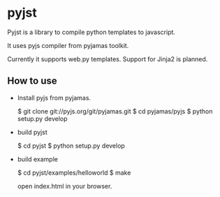 
# pyjst

Pyjst is a library to compile python templates to javascript.

It uses pyjs compiler from pyjamas toolkit.

Currently it supports web.py templates. Support for Jinja2 is planned.


## How to use

* Install pyjs from pyjamas.

    $ git clone git://pyjs.org/git/pyjamas.git
    $ cd pyjamas/pyjs
    $ python setup.py develop
    
* build pyjst

    $ cd pyjst
    $ python setup.py develop
    
* build example

    $ cd pyjst/examples/helloworld
    $ make
    
    open index.html in your browser.


